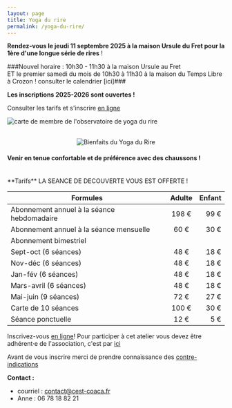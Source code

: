 ```yaml
---
layout: page
title: Yoga du rire 
permalink: /yoga-du-rire/
---
```

**Rendez-vous le jeudi 11 septembre 2025 à la maison Ursule du Fret pour la 1ère d'une longue série de rires** !<br>

###Nouvel horaire : 10h30 - 11h30 à la maison Ursule au Fret <br>
ET le premier samedi du mois de 10h30 à 11h30 à la maison du Temps Libre à Crozon ! consulter le calendrier [ici]###

**Les inscriptions 2025-2026 sont ouvertes !** 

Consulter les tarifs et s'inscrire [en ligne](https://www.helloasso.com/associations/c-est-coaca-c-est-de-la-culture-d-ocytocine-pour-accorder-le-coeur-et-les-actes/adhesions/inscription-au-yoga-du-rire-2025-2026)
<br>

<img class="fit-picture" src="../../../assets/img/carte_membre.png"
     alt="carte de membre de l'observatoire de yoga du rire ">

<br>
<center><img class="fit-picture" src="../../../assets/img/Bienfaits-du-rire-800x450.jpg"
     alt="Bienfaits du Yoga du Rire"></center>

<h4>Venir en tenue confortable et de préférence avec des chaussons !</h4>
<br>
**Tarifs** LA SEANCE DE DECOUVERTE VOUS EST OFFERTE ! 

| Formules | Adulte | Enfant |
|--------|:------:|------:|
| Abonnement annuel à la séance hebdomadaire| 198 €   |  99 € |
| Abonnement annuel à la séance mensuelle| 60 €   |  30 € |
| Abonnement bimestriel | |  |
| Sept-oct (6 séances) | 48 €   |  18 € |
| Nov-déc (6 séances) | 48 €   |  18 € |
| Jan-fév (6 séances) | 48 €   |  18 € |
| Mars-avril (6 séances) | 48 €   |  18 € |
| Mai-juin (9 séances) | 72 €   |  27 € |
| Carte de 10 séances | 100 €   |  30 € |
| Séance ponctuelle | 12 €   |  5 € |

Inscrivez-vous [en ligne](https://www.helloasso.com/associations/c-est-coaca-c-est-de-la-culture-d-ocytocine-pour-accorder-le-coeur-et-les-actes/adhesions/inscription-au-yoga-du-rire-2025-2026)!
Pour participer à cet atelier vous devez être adhérent·e de l'association, c'est par [ici](https://www.helloasso.com/associations/c-est-coaca-c-est-de-la-culture-d-ocytocine-pour-accorder-le-coeur-et-les-actes/adhesions/adhesion-2025-2026)

Avant de vous inscrire merci de prendre connaissance des [contre-indications](https://www.formation-yogadurire.fr/contre-indications-yoga-du-rire/)

**Contact :**
- courriel : <a href="contact@cest-coaca.fr">contact@cest-coaca.fr</a>
- Anne : 06 78 18 82 21

<!--Je pratique le yoga du rire et vous propose de venir mélanger nos rires chaque vendredi soir ! Les séances sont ouvertes à tous.tes, enfants et adultes !  
>Pourquoi j’adore cette pratique ? La raison est simple : chaque séance ressemble à une fête où on se remplit de vitalité et de bonne humeur.  
>J'ai reçu mon habilitation à animer par l’Institut Français & international du yoga du rire, dans le respect de la méthode et approuvée par le médecin fondateur.   

<div style="text-align: right"> Anne Raffray </div>

<img class="fit-picture" src="../../../assets/img/affiche-yoga-du-rire.jpg"
     alt="Affiche Yoga du Rire">

Le Yoga du rire est un concept novateur né d’un médecin indien exerçant à Mumbay (Inde), le docteur Madan Kataria. Aujourd'hui pratiqué dans plus de 116 pays, le Yoga du rire est une combinaison judicieuse de rires sans raison favorisant les respirations profondes (prana). N’importe qui peut ainsi rire, sans recourir à l’humour ou à des blagues. Est privilégié un rire simple, dans un premier temps abordé comme un exercice corporel, en groupe et qui va se transformer rapidement en rire réel et contagieux.

Le concept est basé sur un fait scientifique démontré par les neurosciences «  le corps ne fait pas la différence entre un rire spontané et un rire simulé ». On obtient même des avantages physiologiques et psychologiques bien supérieurs!

**Les bienfaits :**
La science confirme que la pratique du yoga du rire augmente la longévité et combat les maladies liées au stress. Ajoutons qu’il réduit le risque de troubles psychologiques et physiologiques, d’hypertension et de problèmes cardiaques. Mieux encore, il apporte dynamisme & optimisme et encourage chacun à mieux aborder la vie en générale. C’est aussi un chemin vers le bonheur et permet de forger un mental positif pour faire face aux aléas du quotidien.

Source : extraits de [Institut Français du Yoga du Rire & Rire-Santé](https://www.formation-yogadurire.fr/)
-->



